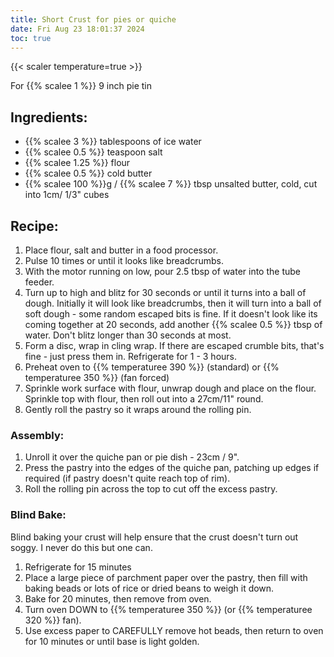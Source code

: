 ```yaml
---
title: Short Crust for pies or quiche
date: Fri Aug 23 18:01:37 2024
toc: true
---
```

{{< scaler temperature=true >}}

For {{% scalee 1 %}} 9 inch pie tin

## Ingredients:
* {{% scalee 3 %}} tablespoons of ice water
* {{% scalee 0.5 %}} teaspoon salt
* {{% scalee 1.25 %}} flour
* {{% scalee 0.5 %}} cold butter
* {{% scalee 100 %}}g / {{% scalee 7 %}} tbsp unsalted butter, cold,
  cut into 1cm/ 1/3" cubes

## Recipe:
1. Place flour, salt and butter in a food processor.
2. Pulse 10 times or until it looks like breadcrumbs.
3. With the motor running on low, pour 2.5 tbsp of water into the tube
   feeder.
4. Turn up to high and blitz for 30 seconds or until it turns into a
   ball of dough. Initially it will look like breadcrumbs, then it
   will turn into a ball of soft dough - some random escaped bits is
   fine. If it doesn't look like its coming together at 20 seconds,
   add another {{% scalee 0.5 %}} tbsp of water. Don't blitz longer
   than 30 seconds at most.
5. Form a disc, wrap in cling wrap. If there are escaped crumble bits,
   that's fine - just press them in. Refrigerate for 1 - 3 hours.
6. Preheat oven to {{% temperaturee 390 %}} (standard) or {{%
   temperaturee 350 %}} (fan forced)
7. Sprinkle work surface with flour, unwrap dough and place on the
   flour. Sprinkle top with flour, then roll out into a 27cm/11"
   round.
8. Gently roll the pastry so it wraps around the rolling pin.

### Assembly:
1. Unroll it over the quiche pan or pie dish - 23cm / 9".
2. Press the pastry into the edges of the quiche pan, patching up
   edges if required (if pastry doesn't quite reach top of rim).
3. Roll the rolling pin across the top to cut off the excess pastry.

### Blind Bake:

Blind baking your crust will help ensure that the crust doesn't turn
out soggy. I never do this but one can.

1. Refrigerate for 15 minutes
2. Place a large piece of parchment paper over the pastry, then fill
   with baking beads or lots of rice or dried beans to weigh it
   down.
3. Bake for 20 minutes, then remove from oven.
4. Turn oven DOWN to {{% temperaturee 350 %}} (or {{% temperaturee 320 %}} fan).
5. Use excess paper to CAREFULLY remove hot beads, then return to oven
   for 10 minutes or until base is light golden.
